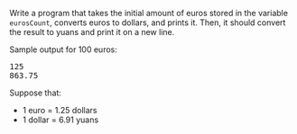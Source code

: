 
Write a program that takes the initial amount of euros stored in the variable `eurosCount`, converts euros to dollars, and prints it. Then, it should convert the result to yuans and print it on a new line.

Sample output for 100 euros:

<pre class='hexlet-basics-output'>
125
863.75
</pre>

Suppose that:
- 1 euro = 1.25 dollars
- 1 dollar = 6.91 yuans
